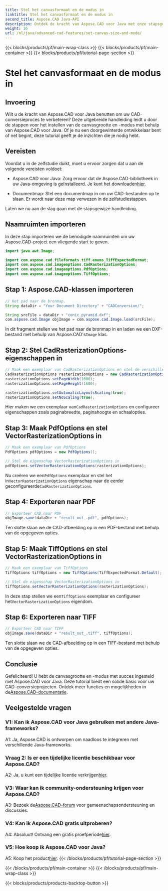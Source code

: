 ```yaml
---
title: Stel het canvasformaat en de modus in
linktitle: Stel het canvasformaat en de modus in
second_title: Aspose.CAD Java-API
description: Ontdek de kracht van Aspose.CAD voor Java met onze stapsgewijze handleiding voor het instellen van de canvasgrootte en -modus. Converteer CAD-bestanden moeiteloos naar PDF- en TIFF-formaten.
weight: 16
url: /nl/java/advanced-cad-features/set-canvas-size-and-mode/
---
```


{{< blocks/products/pf/main-wrap-class >}}
{{< blocks/products/pf/main-container >}}
{{< blocks/products/pf/tutorial-page-section >}}

# Stel het canvasformaat en de modus in

## Invoering

Wilt u de kracht van Aspose.CAD voor Java benutten om uw CAD-conversieproces te verbeteren? Deze uitgebreide handleiding leidt u door de stappen voor het instellen van de canvasgrootte en -modus met behulp van Aspose.CAD voor Java. Of je nu een doorgewinterde ontwikkelaar bent of net begint, deze tutorial geeft je de inzichten die je nodig hebt.

## Vereisten

Voordat u in de zelfstudie duikt, moet u ervoor zorgen dat u aan de volgende vereisten voldoet:

-  Aspose.CAD voor Java: Zorg ervoor dat de Aspose.CAD-bibliotheek in uw Java-omgeving is geïnstalleerd. Je kunt het downloaden[hier](https://releases.aspose.com/cad/java/).

- Documentmap: Stel een documentmap in om uw CAD-bestanden op te slaan. Er wordt naar deze map verwezen in de zelfstudiestappen.

Laten we nu aan de slag gaan met de stapsgewijze handleiding.

## Naamruimten importeren

In deze stap importeren we de benodigde naamruimten om uw Aspose.CAD-project een vliegende start te geven.
```java
import java.awt.Image;

import com.aspose.cad.fileformats.tiff.enums.TiffExpectedFormat;
import com.aspose.cad.imageoptions.CadRasterizationOptions;
import com.aspose.cad.imageoptions.PdfOptions;
import com.aspose.cad.imageoptions.TiffOptions;
```

## Stap 1: Aspose.CAD-klassen importeren

```java
// Het pad naar de bronmap.
String dataDir = "Your Document Directory" + "CADConversion/";

String srcFile = dataDir + "conic_pyramid.dxf";
com.aspose.cad.Image objImage = com.aspose.cad.Image.load(srcFile);
```

 In dit fragment stellen we het pad naar de bronmap in en laden we een DXF-bestand met behulp van Aspose.CAD's`Image` klas.

## Stap 2: Stel CadRasterizationOptions-eigenschappen in

```java
// Maak een exemplaar van CadRasterizationOptions en stel de verschillende eigenschappen ervan in
CadRasterizationOptions rasterizationOptions = new CadRasterizationOptions();
rasterizationOptions.setPageWidth(1600);
rasterizationOptions.setPageHeight(1600);

rasterizationOptions.setAutomaticLayoutsScaling(true);
rasterizationOptions.setNoScaling(true);
```

 Hier maken we een exemplaar van`CadRasterizationOptions` en configureer eigenschappen zoals paginabreedte, paginahoogte en schaalopties.

## Stap 3: Maak PdfOptions en stel VectorRasterizationOptions in

```java
// Maak een exemplaar van PdfOptions
PdfOptions pdfOptions = new PdfOptions();

// Stel de eigenschap VectorRasterizationOptions in
pdfOptions.setVectorRasterizationOptions(rasterizationOptions);
```

 Nu creëren we een`PdfOptions` exemplaar en stel het in`VectorRasterizationOptions` eigenschap naar de eerder geconfigureerde`CadRasterizationOptions`.

## Stap 4: Exporteren naar PDF

```java
// Exporteer CAD naar PDF
objImage.save(dataDir + "result_out_.pdf", pdfOptions);
```

Ten slotte slaan we de CAD-afbeelding op in een PDF-bestand met behulp van de opgegeven opties.

## Stap 5: Maak TiffOptions en stel VectorRasterizationOptions in

```java
// Maak een exemplaar van TiffOptions
TiffOptions tiffOptions = new TiffOptions(TiffExpectedFormat.Default);

// Stel de eigenschap VectorRasterizationOptions in
tiffOptions.setVectorRasterizationOptions(rasterizationOptions);
```

In deze stap stellen we een`TiffOptions` exemplaar en configureer het`VectorRasterizationOptions` eigendom.

## Stap 6: Exporteren naar TIFF

```java
// Exporteer CAD naar TIFF
objImage.save(dataDir + "result_out_.tiff", tiffOptions);
```

Ten slotte slaan we de CAD-afbeelding op in een TIFF-bestand met behulp van de opgegeven opties.

## Conclusie

 Gefeliciteerd! U hebt de canvasgrootte en -modus met succes ingesteld met Aspose.CAD voor Java. Deze tutorial biedt een solide basis voor uw CAD-conversieprojecten. Ontdek meer functies en mogelijkheden in de[Aspose.CAD-documentatie](https://reference.aspose.com/cad/java/).

## Veelgestelde vragen

### V1: Kan ik Aspose.CAD voor Java gebruiken met andere Java-frameworks?

A1: Ja, Aspose.CAD is ontworpen om naadloos te integreren met verschillende Java-frameworks.

### Vraag 2: Is er een tijdelijke licentie beschikbaar voor Aspose.CAD?

 A2: Ja, u kunt een tijdelijke licentie verkrijgen[hier](https://purchase.aspose.com/temporary-license/).

### V3: Waar kan ik community-ondersteuning krijgen voor Aspose.CAD?

 A3: Bezoek de[Aspose.CAD-forum](https://forum.aspose.com/c/cad/19) voor gemeenschapsondersteuning en discussies.

### V4: Kan ik Aspose.CAD gratis uitproberen?

 A4: Absoluut! Ontvang een gratis proefperiode[hier](https://releases.aspose.com/).

### V5: Hoe koop ik Aspose.CAD voor Java?

 A5: Koop het product[hier](https://purchase.aspose.com/buy).
{{< /blocks/products/pf/tutorial-page-section >}}

{{< /blocks/products/pf/main-container >}}
{{< /blocks/products/pf/main-wrap-class >}}

{{< blocks/products/products-backtop-button >}}

